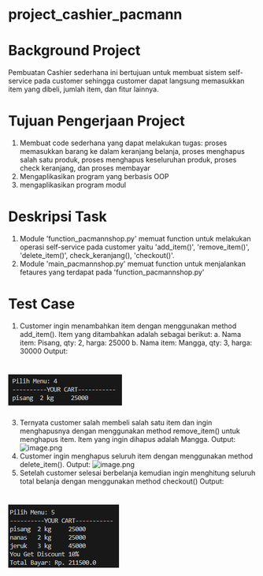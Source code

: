 # project_cashier_pacmann
#
# Background Project
Pembuatan Cashier sederhana ini bertujuan untuk membuat sistem self-service pada customer sehingga customer dapat langsung memasukkan item yang dibeli, jumlah item, dan fitur lainnya. 
#
# Tujuan Pengerjaan Project
1. Membuat code sederhana yang dapat melakukan tugas: proses memasukkan barang ke dalam keranjang belanja, proses menghapus salah satu produk, proses menghapus keseluruhan produk, proses check keranjang, dan proses membayar
2. Mengaplikasikan program yang berbasis OOP
3. mengaplikasikan program modul
# 
# Deskripsi Task
1. Module 'function_pacmannshop.py' memuat function untuk melakukan operasi self-service pada customer yaitu 'add_item()', 'remove_item()', 'delete_item()', check_keranjang(), 'checkout()'.
2. Module 'main_pacmannshop.py' memuat function untuk menjalankan fetaures yang terdapat pada 'function_pacmannshop.py'
#
# Test Case
1. Customer ingin menambahkan item dengan menggunakan method add_item().  Item yang ditambahkan adalah sebagai berikut:
a. Nama item: Pisang, qty: 2, harga: 25000
b. Nama item: Mangga, qty: 3, harga: 30000
Output:
#
# ![image.png](https://github.com/srihayaati21/project_cashier_pacmann/blob/main/Screenshot%202023-07-08%20190612.png)

3. Ternyata customer salah membeli salah satu item dan ingin menghapusnya dengan menggunakan method remove_item() untuk menghapus item. Item yang ingin dihapus adalah Mangga.
Output:
![image.png](https://drive.google.com/file/d/1mPskN1fkKFjNRQ_j45KT5UsBmIUMIMVH/view?usp=drive_link)
4. Customer ingin menghapus seluruh item dengan menggunakan method delete_item().
Output:
![image.png](https://drive.google.com/file/d/1C_du8Al7N6DUNMJcuBEjDKVOOU6PSQlh/view?usp=drive_link)
5. Setelah customer selesai berbelanja kemudian ingin menghitung seluruh total belanja dengan menggunakan method checkout()
Output:
#
![image.png](https://github.com/srihayaati21/project_cashier_pacmann/blob/main/Screenshot%202023-07-08%20190332.png)

